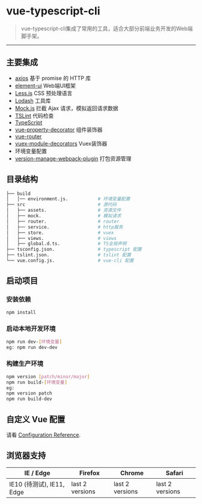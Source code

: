 # vue-typescript-cli

> vue-typescript-cli集成了常用的工具，适合大部分前端业务开发的Web端脚手架。

---

## 主要集成

- [axios](https://github.com/axios/axios) 基于 promise 的 HTTP 库
- [element-ui](https://github.com/ElemeFE/element) Web端UI框架
- [Less.js](https://github.com/less/less.js) CSS 预处理语言
- [Lodash](https://github.com/lodash/lodash) 工具库
- [Mock.js](https://github.com/nuysoft/Mock) 拦截 Ajax 请求，模拟返回请求数据
- [TSLint](https://github.com/palantir/tslint) 代码检查
- [TypeScript](https://github.com/microsoft/TypeScript)
- [vue-property-decorator](https://github.com/kaorun343/vue-property-decorator) 组件装饰器
- [vue-router](https://github.com/vuejs/vue-router)
- [vuex-module-decorators](https://github.com/championswimmer/vuex-module-decorators) Vuex装饰器
- 环境变量配置
- [version-manage-webpack-plugin](https://github.com/zengdoc/version-manage-webpack-plugin) 打包资源管理

## 目录结构

```bash
├── build
│   │── environment.js.           # 环境变量配置
├── src                           # 源代码
│   ├── assets.                   # 资源文件
│   ├── mock.                     # 模拟请求
│   ├── router.                   # router
│   ├── service.                  # http服务
│   ├── store.                    # vuex
│   ├── views.                    # views
│   ├── global.d.ts.              # TS全局声明
├── tsconfig.json.                # typescript 配置
├── tslint.json.                  # tslint 配置
└── vue.config.js.                # vue-cli 配置
```

## 启动项目

### 安装依赖

```bash
npm install
```

### 启动本地开发环境

```bash
npm run dev-[环境变量]
eg: npm run dev-dev
```

### 构建生产环境

```bash
npm version [patch/minor/major]
npm run build-[环境变量]
eg:
npm version patch
npm run build-dev
```

## 自定义 Vue 配置

请看 [Configuration Reference](https://cli.vuejs.org/config/).



## 浏览器支持

| IE / Edge                 | Firefox         | Chrome          | Safari          |
| ------------------------- | --------------- | --------------- | --------------- |
| IE10 (待测试), IE11, Edge  | last 2 versions | last 2 versions | last 2 versions |
